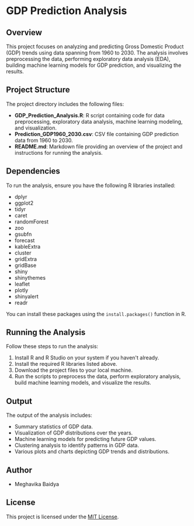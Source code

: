 # GDP Prediction Analysis

## Overview

This project focuses on analyzing and predicting Gross Domestic Product (GDP) trends using data spanning from 1960 to 2030. The analysis involves preprocessing the data, performing exploratory data analysis (EDA), building machine learning models for GDP prediction, and visualizing the results.

## Project Structure

The project directory includes the following files:

- **GDP_Prediction_Analysis.R**: R script containing code for data preprocessing, exploratory data analysis, machine learning modeling, and visualization.
- **Prediction_GDP1960_2030.csv**: CSV file containing GDP prediction data from 1960 to 2030.
- **README.md**: Markdown file providing an overview of the project and instructions for running the analysis.

## Dependencies

To run the analysis, ensure you have the following R libraries installed:

- dplyr
- ggplot2
- tidyr
- caret
- randomForest
- zoo
- gsubfn
- forecast
- kableExtra
- cluster
- gridExtra
- gridBase
- shiny
- shinythemes
- leaflet
- plotly
- shinyalert
- readr

You can install these packages using the `install.packages()` function in R.

## Running the Analysis

Follow these steps to run the analysis:

1. Install R and R Studio on your system if you haven't already.
2. Install the required R libraries listed above.
3. Download the project files to your local machine.
4. Run the scripts to preprocess the data, perform exploratory analysis, build machine learning models, and visualize the results.

## Output

The output of the analysis includes:

- Summary statistics of GDP data.
- Visualization of GDP distributions over the years.
- Machine learning models for predicting future GDP values.
- Clustering analysis to identify patterns in GDP data.
- Various plots and charts depicting GDP trends and distributions.

## Author

- Meghavika Baidya

## License

This project is licensed under the [MIT License](LICENSE).

